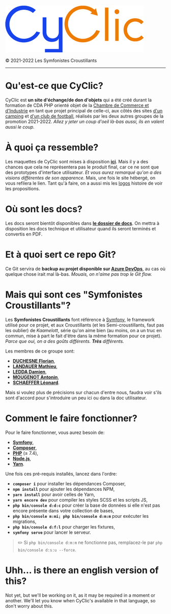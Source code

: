 ![CyClic](Logos/Final/Colors%20-%2018edb1,%201844ed%20&%20ee7c01/CyClic_wordmark%20(1844ed%20&%20ee7c01).png)

&copy; 2021-2022 Les Symfonistes Croustillants

---

# Qu'est-ce que CyClic?

CyClic est **un site d'échange/de don d'objets** qui a été créé durant la formation de CDA PHP orienté objet de la [Chambre de Commerce et d'Industrie](https://ccicampus.fr) en tant que projet principal de celle-ci, aux côtés des sites [d'un camping](https://dev.azure.com/CCICampus/CampingSavoie) et [d'un club de football](https://dev.azure.com/CCICampus/FCRosheim), réalisés par les deux autres groupes de la promotion 2021-2022. *Allez y jeter un coup d'oeil là-bas aussi, ils en valent aussi le coup.*

# À quoi ça ressemble?

Les maquettes de CyClic sont mises à disposition **[ici](Maquettes)**. Mais il y a des chances que cela ne représentera pas le produit final, car ce ne sont que des prototypes d'interface utilisateur. *Et vous aurez remarqué qu'on a des visions différentes de son apparence.* Mais, une fois le site hébergé, on vous refilera le lien. Tant qu'à faire, on a aussi mis les [logos](Logos) histoire de voir les propositions.

# Où sont les docs?

Les docs seront bientôt disponibles dans **[le dossier de docs](Documentation)**. On mettra à disposition les docs technique et utilisateur quand ils seront terminés et convertis en PDF.

# Et à quoi sert ce repo Git?

Ce Git servira de **backup au projet disponible sur [Azure DevOps](https://dev.azure.com/CCICampus/CroustiRecycle)**, au cas où quelque chose irait mal là-bas. *Mouais, on n'aime pas trop le Git flow.*

# Mais qui sont ces "Symfonistes Croustillants"?

Les **Symfonistes Croustillants** font référence à [Symfony](https://symfony.com), le framework utilisé pour ce projet, et aux Croustillants (et les Semi-croustillants, faut pas les oublier) de *Kaamelott*, série qu'on aime bien (au moins, on a un truc en commun, mise à part le fait d'être dans la même formation pour ce projet). *Parce que oui, on a des goûts différents. __Très__ différents.*

Les membres de ce groupe sont:
- **[DUCHESNE Florian](https://github.com/FlorianDuchesne)**,
- **[LANDAUER Mathieu](https://github.com/matiland)**,
- **[LEDDA Damien](https://github.com/Nargacaura)**,
- **[MOUGENOT Antonin](https://github.com/sStratioSs)**,
- **[SCHAEFFER Léonard](https://github.com/Sielfyr)**.

Mais si voulez plus de précisions sur chacun d'entre nous, faudra voir s'ils sont d'accord pour s'introduire un peu ici ou dans la doc utilisateur.

# Comment le faire fonctionner?

Pour le faire fonctionner, vous aurez besoin de:
- **[Symfony](https://symfony.com)**,
- **[Composer](https://getcomposer.org)**,
- **[PHP](https://php.net)** (&ge; 7.4),
- **[Node.js](https://nodejs.org)**,
- **[Yarn](https://yarnpkg.org)**.

Une fois ces pré-requis installés, lancez dans l'ordre:
- **`composer i`** pour installer les dépendances Composer,
- **`npm install`** pour ajouter les dépendances NPM,
- **`yarn install`** pour avoir celles de Yarn,
- **`yarn encore dev`** pour compiler les styles SCSS et les scripts JS,
- **`php bin/console d:d:c`** pour créer la base de données si elle n'est pas encore présente dans votre collection de bases,
- **`php bin/console m:mi; php bin/console d:m:m`** pour exécuter les migrations,
- **`php bin/console d:f:l`** pour charger les fixtures,
- **`symfony serve`** pour lancer le serveur.

> :pencil2: Si `php bin/console d:m:m` ne fonctionne pas, remplacez-le par `php bin/console d:s:u --force`.

# Uhh... is there an english version of this?

Not yet, but we'll be working on it, as it may be required in a moment or another. We'll let you know when CyClic's available in that language, so don't worry about this.
